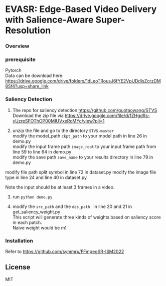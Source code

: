 # EVASR: Edge-Based Video Delivery with Salience-Aware Super-Resolution



### Overview

### prerequisite

Pytorch   
Data can be download here: https://drive.google.com/drive/folders/1dLeoTRousJ6fYE2VpUDdIsZcrzDM8Sf4?usp=share_link

### Saliency Detection

1. The repo for saliency detection https://github.com/guotaowang/STVS   
Download the zip file via https://drive.google.com/file/d/1ZHgdRs-yUzreSFOThOP00MIUVxeRoMYc/view?pli=1

2. unzip the file and go to the directory ``STVS-master``  
modify the model_path ``ckpt_path`` to your model path in line 26 in demo.py  
modify the input frame path ``image_root`` to your input frame path from line 59 to line 64 in demo.py   
modify the save path ``save_name`` to your results directory in line 79 in demo.py  

modify file path split symbol in line 72 in dataset.py
modify the image file type in line 24 and line 40 in dataset.py

Note the input should be at least 3 frames in a video.  

3. run ``python demo.py``

4. modify the ``src_path`` and the ``des_path `` in line 20 and 21 in get_saliency_weight.py   
This script will generate three kinds of weights based on saliency score in each patch.  
Naive weight would be m1   



### Installation
Refer to https://github.com/symmru/FFmpegSR-ISM2022

## License

MIT


